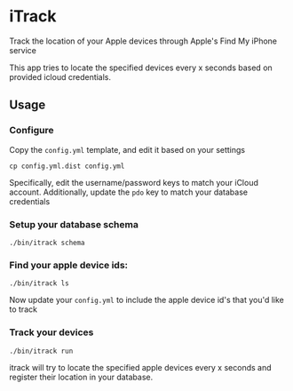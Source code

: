 iTrack
======

Track the location of your Apple devices through Apple's Find My iPhone service

This app tries to locate the specified devices every x seconds
based on provided icloud credentials.

## Usage

### Configure

Copy the `config.yml` template, and edit it based on your settings

    cp config.yml.dist config.yml
    
Specifically, edit the username/password keys to match your iCloud account.
Additionally, update the `pdo` key to match your database credentials

### Setup your database schema

    ./bin/itrack schema
    
### Find your apple device ids:

    ./bin/itrack ls
    
Now update your `config.yml` to include the apple device id's that you'd like to track

### Track your devices

    ./bin/itrack run
    
itrack will try to locate the specified apple devices every x seconds and
register their location in your database.

    
